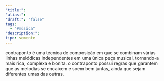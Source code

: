 ```yaml
---
"title:": 
"alias:": 
"draft:": "false"
tags:
  - "#música"
"description:": 
tipo: semente
---
```

contraponto é uma técnica de composição em que se combinam várias linhas melódicas independentes em uma única peça musical, tornando-a mais rica, complexa e bonita. o contraponto possui regras que garantem que as melodias se encaixem e soem bem juntas, ainda que sejam diferentes umas das outras. 